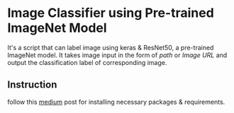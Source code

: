 # Image Classifier using Pre-trained ImageNet Model

It's a script that can label image using keras & ResNet50, a pre-trained ImageNet model.
It takes image input in the form of *path* or *Image URL* and output the classification label of corresponding image.

## Instruction

follow this [medium](https://medium.com/@margaretmz/anaconda-jupyter-notebook-tensorflow-and-keras-b91f381405f8) post for installing necessary packages & requirements.
